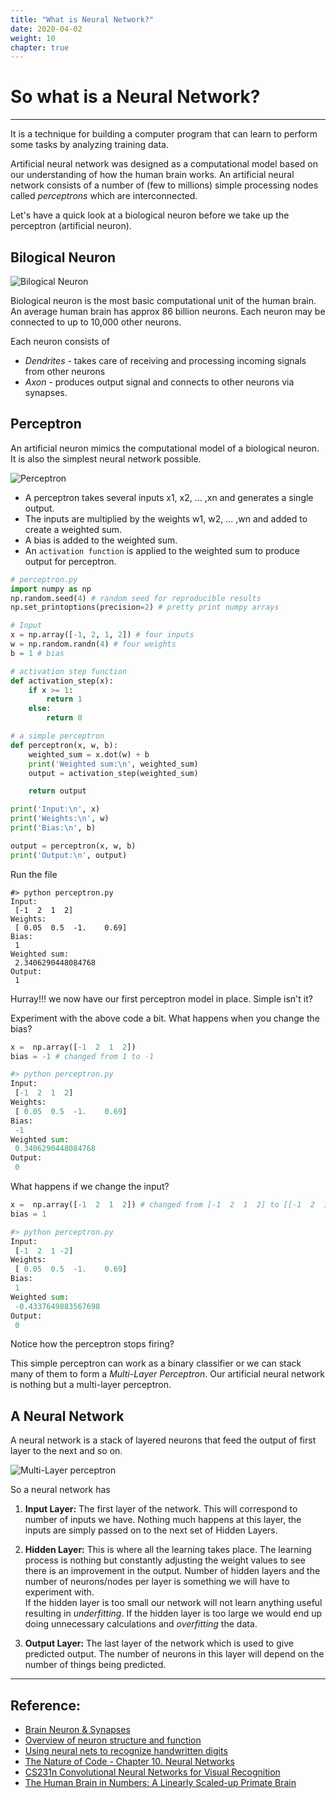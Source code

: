 ```yaml
---
title: "What is Neural Network?"
date: 2020-04-02
weight: 10
chapter: true
---	
```


# So what is a Neural Network?
---

It is a technique for building a computer program that can learn to perform some tasks by analyzing training data.

Artificial neural network was designed as a computational model based on our understanding of how the human brain works.
An artificial neural network consists of a number of (few to millions) simple processing nodes called *perceptrons* which are interconnected.

Let's have a quick look at a biological neuron before we take up the perceptron (artificial neuron).

## Bilogical Neuron

![Bilogical Neuron](/images/c_00/biological_neuron.svg)

Biological neuron is the most basic computational unit of the human brain.
An average human brain has approx 86 billion neurons. Each neuron may be connected to up to 10,000 other neurons.

Each neuron consists of
* *Dendrites* - takes care of receiving and processing incoming signals from other neurons
* *Axon* - produces output signal and connects to other neurons via synapses.

## Perceptron

An artificial neuron mimics the computational model of a biological neuron. It is also the simplest neural network possible.

![Perceptron](/images/c_01/perceptron.png)

* A perceptron takes several inputs x1, x2, ... ,xn and generates a single output.
* The inputs are multiplied by the weights w1, w2, ... ,wn and added to create a weighted sum.
* A bias is added to the weighted sum.
* An `activation function` is applied to the weighted sum to produce output for perceptron.

```python
# perceptron.py
import numpy as np
np.random.seed(4) # random seed for reproducible results
np.set_printoptions(precision=2) # pretty print numpy arrays

# Input
x = np.array([-1, 2, 1, 2]) # four inputs
w = np.random.randn(4) # four weights
b = 1 # bias

# activation step function
def activation_step(x):
    if x >= 1:
        return 1
    else:
        return 0

# a simple perceptron
def perceptron(x, w, b):
    weighted_sum = x.dot(w) + b
    print('Weighted sum:\n', weighted_sum)
    output = activation_step(weighted_sum)

    return output

print('Input:\n', x)
print('Weights:\n', w)
print('Bias:\n', b)

output = perceptron(x, w, b)
print('Output:\n', output)
```

Run the file 

```
#> python perceptron.py
Input:
 [-1  2  1  2]
Weights:
 [ 0.05  0.5  -1.    0.69]
Bias:
 1
Weighted sum:
 2.3406290448084768
Output:
 1
```

Hurray!!! we now have our first perceptron model in place. Simple isn't it?

Experiment with the above code a bit. 
What happens when you change the bias?

```python
x =  np.array([-1  2  1  2])
bias = -1 # changed from 1 to -1
```

```python
#> python perceptron.py
Input:
 [-1  2  1  2]
Weights:
 [ 0.05  0.5  -1.    0.69]
Bias:
 -1
Weighted sum:
 0.3406290448084768
Output:
 0
```

What happens if we change the input?

```python
x =  np.array([-1  2  1  2]) # changed from [-1  2  1  2] to [[-1  2  1  -2]]
bias = 1
```

```python
#> python perceptron.py
Input:
 [-1  2  1 -2]
Weights:
 [ 0.05  0.5  -1.    0.69]
Bias:
 1
Weighted sum:
 -0.4337649883567698
Output:
 0
```

Notice how the perceptron stops firing?

This simple perceptron can work as a binary classifier or we can stack many of them to form a *Multi-Layer Perceptron*.
Our artificial neural network is nothing but a multi-layer perceptron.

## A Neural Network

A neural network is a stack of layered neurons that feed the output of first layer to the next and so on.

![Multi-Layer perceptron](/images/c_01/neural_network_simple.png)

So a neural network has

1. **Input Layer:** The first layer of the network. This will correspond to number of inputs we have. Nothing much happens at this layer, the inputs are simply passed on to the next set of Hidden Layers.
2. **Hidden Layer:** This is where all the learning takes place. The learning process is nothing but constantly adjusting the weight values to see there is an improvement in the output.
Number of hidden layers and the number of neurons/nodes per layer is something we will have to experiment with.\
If the hidden layer is too small our network will not learn anything useful resulting in *underfitting*. If the hidden layer is too large we would end up doing unnecessary calculations and *overfitting* the data.

3. **Output Layer:** The last layer of the network which is used to give predicted output. The number of neurons in this layer will depend on the number of things being predicted.

----
## Reference:

* [Brain Neuron & Synapses](https://human-memory.net/brain-neurons-synapses/)
* [Overview of neuron structure and function](https://www.khanacademy.org/science/biology/human-biology/neuron-nervous-system/a/overview-of-neuron-structure-and-function)
* [Using neural nets to recognize handwritten digits](http://neuralnetworksanddeeplearning.com/index.html)
* [The Nature of Code - Chapter 10. Neural Networks](https://natureofcode.com/book/chapter-10-neural-networks/)
* [CS231n Convolutional Neural Networks for Visual Recognition](http://cs231n.github.io/neural-networks-1/)
* [The Human Brain in Numbers: A Linearly Scaled-up Primate Brain](https://www.ncbi.nlm.nih.gov/pmc/articles/PMC2776484/)